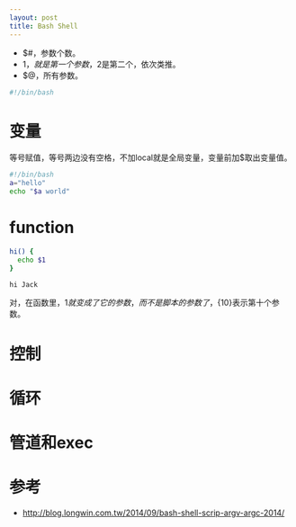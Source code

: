 ```yaml
---
layout: post
title: Bash Shell
---
```


* $#，参数个数。
* $1，就是第一个参数，$2是第二个，依次类推。
* $@，所有参数。

```sh
#!/bin/bash


```

# 变量
等号赋值，等号两边没有空格，不加local就是全局变量，变量前加$取出变量值。

```sh
#!/bin/bash
a="hello"
echo "$a world"
```

# function

```sh
hi() {
  echo $1
}

hi Jack
```

对，在函数里，$1就变成了它的参数，而不是脚本的参数了，${10}表示第十个参数。

# 控制

# 循环

# 管道和exec


# 参考

* http://blog.longwin.com.tw/2014/09/bash-shell-scrip-argv-argc-2014/
